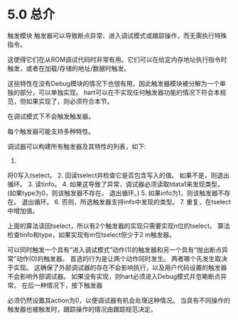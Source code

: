 # 5.0 总介

触发模块
触发器可以导致断点异常、进入调试模式或跟踪操作，而无需执行特殊指令。

这使得它们在从ROM调试代码时非常有用。它们可以在给定内存地址执行指令时触发，或者在加载/存储的地址/数据时触发。

这些特性在没有Debug模块的情况下也很有用，因此触发器模块被分解为一个单独的部分，可以单独实现。
hart可以在不实现任何触发器功能的情况下符合本规范，但如果实现了，则必须符合本节。

在调试模式下不会触发触发器。

每个触发器可能支持多种特性。

调试器可以构建所有触发器及其特性的列表，如下:

1. 
将0写入tselect。
2. 
回读tselect并检查它是否包含写入的值。
如果不是，则退出循环。
3.
读tinfo。
4. 
如果这导致了异常，调试器必须读取tdata1来发现类型。
(如果type为0，则该触发器不存在。
退出循环。)
5. 
如果info为1，则该触发器不存在。
退出循环。
6. 
否则，所选触发器支持info中发现的类型。
7. 重复，在tselect中增加值。

上面的算法读回tselect，所以有2个触发器的实现只需要实现n位的tselect。
  算法检查tinfo和type，如果实现有m位tselect但少于2 m触发器。

可以同时触发一个具有“进入调试模式”动作(1)的触发器和另一个具有“抛出断点异常”动作(0)的触发器。
首选的行为是让两个动作同时发生。
两者哪个先发生取决于实现。
这确保了外部调试器的存在不会影响执行，以及用户代码设置的触发器不会影响外部调试器。
如果没有实现，则hart必须进入Debug模式并忽略断点异常。
在后一种情况下，按下触发器

必须仍然设置其action为0，以便调试器有机会处理这种情况。
当具有不同操作的触发器也被触发时，跟踪操作的情况由跟踪规范决定。
